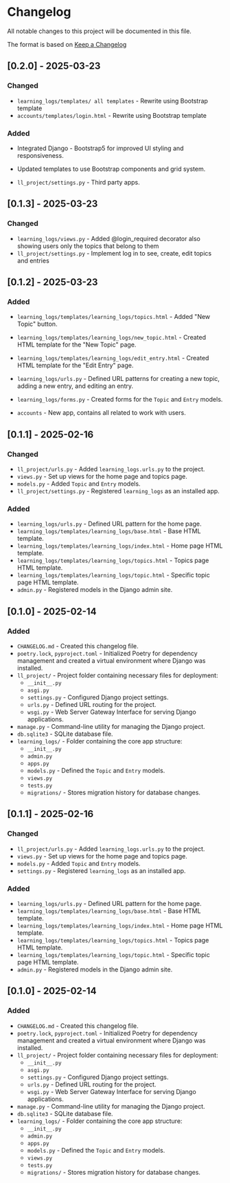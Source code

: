# Changelog

All notable changes to this project will be documented in this file.

The format is based on [Keep a Changelog](https://keepachangelog.com/en/1.1.0/)


## [0.2.0] - 2025-03-23

### Changed

- `learning_logs/templates/ all templates` - Rewrite using Bootstrap template
- `accounts/templates/login.html` - Rewrite using Bootstrap template


### Added
- Integrated Django - Bootstrap5 for improved UI styling and responsiveness.
- Updated templates to use Bootstrap components and grid system.

- `ll_project/settings.py` - Third party apps.


## [0.1.3] - 2025-03-23

### Changed
- `learning_logs/views.py` - Added @login_required decorator also showing users only the topics that belong to them
- `ll_project/settings.py` - Implement log in to see, create, edit topics and entries


## [0.1.2] - 2025-03-23

### Added
- `learning_logs/templates/learning_logs/topics.html` - Added "New Topic" button.
- `learning_logs/templates/learning_logs/new_topic.html` - Created HTML template for the "New Topic" page.
- `learning_logs/templates/learning_logs/edit_entry.html` - Created HTML template for the "Edit Entry" page.
- `learning_logs/urls.py` - Defined URL patterns for creating a new topic, adding a new entry, and editing an entry.
- `learning_logs/forms.py` - Created forms for the `Topic` and `Entry` models.

- `accounts` - New app, contains all related to work with users.

## [0.1.1] - 2025-02-16

### Changed
- `ll_project/urls.py` - Added `learning_logs.urls.py` to the project.
- `views.py` - Set up views for the home page and topics page.
- `models.py` - Added `Topic` and `Entry` models.
- `ll_project/settings.py` - Registered `learning_logs` as an installed app.

### Added
- `learning_logs/urls.py` - Defined URL pattern for the home page.
- `learning_logs/templates/learning_logs/base.html` - Base HTML template.
- `learning_logs/templates/learning_logs/index.html` - Home page HTML template.
- `learning_logs/templates/learning_logs/topics.html` - Topics page HTML template.
- `learning_logs/templates/learning_logs/topic.html` - Specific topic page HTML template.
- `admin.py` - Registered models in the Django admin site.

## [0.1.0] - 2025-02-14

### Added
- `CHANGELOG.md` - Created this changelog file.
- `poetry.lock`, `pyproject.toml` - Initialized Poetry for dependency management and created a virtual environment where Django was installed.
- `ll_project/` - Project folder containing necessary files for deployment:
  - `__init__.py`
  - `asgi.py`
  - `settings.py` - Configured Django project settings.
  - `urls.py` - Defined URL routing for the project.
  - `wsgi.py` - Web Server Gateway Interface for serving Django applications.
- `manage.py` - Command-line utility for managing the Django project.
- `db.sqlite3` - SQLite database file.
- `learning_logs/` - Folder containing the core app structure:
  - `__init__.py`
  - `admin.py`
  - `apps.py`
  - `models.py` - Defined the `Topic` and `Entry` models.
  - `views.py`
  - `tests.py`
  - `migrations/` - Stores migration history for database changes.

## [0.1.1] - 2025-02-16

### Changed
- `ll_project/urls.py` - Added `learning_logs.urls.py` to the project.
- `views.py` - Set up views for the home page and topics page.
- `models.py` - Added `Topic` and `Entry` models.
- `settings.py` - Registered `learning_logs` as an installed app.

### Added
- `learning_logs/urls.py` - Defined URL pattern for the home page.
- `learning_logs/templates/learning_logs/base.html` - Base HTML template.
- `learning_logs/templates/learning_logs/index.html` - Home page HTML template.
- `learning_logs/templates/learning_logs/topics.html` - Topics page HTML template.
- `learning_logs/templates/learning_logs/topic.html` - Specific topic page HTML template.
- `admin.py` - Registered models in the Django admin site.

## [0.1.0] - 2025-02-14

### Added
- `CHANGELOG.md` - Created this changelog file.
- `poetry.lock`, `pyproject.toml` - Initialized Poetry for dependency management and created a virtual environment where Django was installed.
- `ll_project/` - Project folder containing necessary files for deployment:
  - `__init__.py`
  - `asgi.py`
  - `settings.py` - Configured Django project settings.
  - `urls.py` - Defined URL routing for the project.
  - `wsgi.py` - Web Server Gateway Interface for serving Django applications.
- `manage.py` - Command-line utility for managing the Django project.
- `db.sqlite3` - SQLite database file.
- `learning_logs/` - Folder containing the core app structure:
  - `__init__.py`
  - `admin.py`
  - `apps.py`
  - `models.py` - Defined the `Topic` and `Entry` models.
  - `views.py`
  - `tests.py`
  - `migrations/` - Stores migration history for database changes.